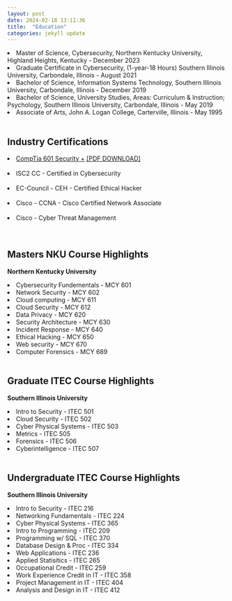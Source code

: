 ```yaml
---
layout: post
date: 2024-02-18 13:11:36
title:  "Education"
categories: jekyll update
---
```

<li>Master of Science, Cybersecurity, Northern Kentucky University, Highland Heights, Kentucky - December 2023 
</li>

<li>Graduate Certificate in Cybersecurity, (1-year-18 Hours) Southern Illinois University, Carbondale, Illinois - August 2021  
</li>

<li>Bachelor of Science, Information Systems Technology, Southern Illinois University, Carbondale, Illinois -  December 2019
</li>

<li>Bachelor of Science, University Studies, Areas: Curriculum & Instruction; Psychology,  Southern Illinois University, Carbondale, Illinois - May 2019
</li>

<li> Associate of Arts, John A. Logan College, Carterville, Illinois - May 1995
</li>
<br>

Industry Certifications
---
<li> <a href="https://www.credly.com/badges/575ce827-82b6-4e5c-b59e-4860ae926356/linked_in_profile">CompTia 601 Security +</a> 
<a href="https://jmillersiu.github.io/assets/security.pdf" download>[PDF DOWNLOAD]</a></li><br>
<li>ISC2 CC - Certified in Cybersecurity</li><br>
<li>EC-Council - CEH - Certified Ethical Hacker</li><br>
<li>Cisco - CCNA - Cisco Certified Network Associate</li><br>
<li>Cisco - Cyber Threat Management</li><br>

<br>

Masters NKU Course Highlights 
---
**Northern Kentucky University**
<li>Cybersecurity Fundementals - MCY 601</li>
<li>Network Security - MCY 602</li>
<li>Cloud computing - MCY 611</li>
<li>Cloud Security - MCY 612</li>
<li>Data Privacy - MCY 620</li>
<li>Security Architecture - MCY 630</li>
<li>Incident Response - MCY 640</li>
<li>Ethical Hacking - MCY 650</li>
<li>Web security - MCY 670</li>
<li>Computer Forensics - MCY 689</li>
<br>

Graduate ITEC Course Highlights 
---
**Southern Illinois University**
<li>Intro to Security - ITEC 501</li>
<li>Cloud Security - ITEC 502</li>
<li>Cyber Physical Systems - ITEC 503</li>
<li>Metrics - ITEC 505</li>
<li>Forensics - ITEC 506</li>
<li>Cyberintelligence - ITEC 507</li>
<br>

Undergraduate ITEC Course Highlights
---
**Southern Illinois University**
<li>Intro to Security - ITEC 216</li>
<li>Networking Fundamentals - ITEC 224</li>
<li>Cyber Physical Systems - ITEC 365</li>
<li>Intro to Programming - ITEC 209</li>
<li>Programming w/ SQL - ITEC 370</li>
<li>Database Design & Proc - ITEC 334</li>
<li>Web Applications - ITEC 236</li>
<li>Applied Statisitics - ITEC 265</li>
<li>Occupational Credit - ITEC 259</li>
<li>Work Experience Credit in IT - ITEC 358</li>
<li>Project Management in IT - ITEC 404</li>
<li>Analysis and Design in IT - ITEC 412</li>
<br>




